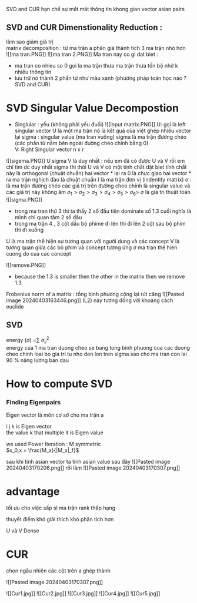 SVD and CUR  hạn chế sự mất mát thông tin 
khong gian vector 
asian pairs 

## SVD and CUR   Dimenstionality  Reduction :  

làm sao giảm giá trị  
matrix decomposition  : từ ma trận a phân giả  thành tich 3  ma trận nhỏ hơn  
![[ma tran.PNG]]
![[ma tran 2.PNG]]
Ma tran nay co gi dat biet : 
- ma tran co nhieu so  0 goi la ma trận thưa ma trận thưa tốn bộ nhớ k nhiều thông tin 
- lưu trữ nó thành 2 phần tử như màu xanh  (phương pháp toán học nào ? SVD and CUR) 
# SVD Singular Value Decompostion   
- Singlular : yếu (không phải yếu đuối)
![[input matrix.PNG]] 
U: gọi là left singular vector  U là một ma trận nó là kết quả của việt ghép nhiều vector lại 
sigma : singular value (ma tran vuông) sigma là ma trận đường chéo (các phần tử nằm bên ngoải đường chéo chính bằng 0)  
V: Right Singular vector  n x r 


![[sigema.PNG]]
U  sigma V là duy nhất : nếu em đã có được U và V rồi em chỉ tìm dc duy nhất sigma thì thôi 
U và V có một tính chất dặt biet  tính chất này là orthogonal (chuật chuẩn) 
	hai vector * lại ra 0 là chực giao 
	 hai vector * ra ma trận  nghịch đảo là chuật chuẩn 
I là ma trận đơn vị  (indentity matrix) 
$\sigma$ : là ma trận đường chéo 
	các giá trị trên đường cheo chính là singular value và các giá trị này không âm 
	$\sigma_1 >\sigma_2 >\sigma_3 >\sigma_4 >\sigma_5 >\sigma_6 >$ 
	$\sigma$  là giá trị thuật toán 
![[sigma.PNG]]

- trong ma tran thứ 3 thì ta thấy 2 số đầu tiên dominate số 1.3 cuối nghĩa là mình chỉ quan tâm 2 số đầu
- trong ma trận 4 , 3 cột dầu bộ phime đi lên thì đi lên 2 cột sau  bộ phim thì đi xuống 



U là ma trận thể hiện sư tương quan với người dung và các concept 
V là tương quan giữa các bộ phim và concept tương ứng 
$\sigma$ ma tran thê hien cuong do cua cac concept 

![[remove.PNG]]
- because the 1.3 is smaller then the other in the matrix  then we remove 1.3

Frobenius norm of a matrix : 
tổng bình phương cộng lại rút căng 
![[Pasted image 20240403163446.png]]
(L2) này tương đồng với khoảng cách euclide 


## SVD 
energy ($\sigma$) =$\sum$ $\sigma_{ii}^2$  
energy của 1 ma tran duong cheo se bang tong binh phuong cua cac duong cheo chinh 
loai bo gia tri tu nho den lon tren sigma sao cho ma tran con lai 90 % năng lương ban dau 




# How to compute SVD 

### Finding Eigenpairs 
Eigen vector  là môn cơ sở cho  ma trận a

i j k is Eigen vector  
the value k that multiple it is Eigen value  


we used Power Iteration : M symmetric  
$x_0,x = \frac{M_x}{|M_x|_f}$


sau khi tính asian vector ta tính asian value sau đây 
![[Pasted image 20240403170206.png]]
rồi làm 
![[Pasted image 20240403170307.png]]


# advantage 
tối ưu cho việc sấp sĩ ma trận rank thấp hạng 

thuyết điểm khó giải thích khó phân tich hơn  

U và V Dense 



# CUR 

chọn ngẫu nhiên các cột trên a ghép thành


![[Pasted image 20240403170307.png]]



![[Cur1.jpg]]
![[Cur2.jpg]]
![[Cur3.jpg]]
![[Cur4.jpg]]
![[Cur5.jpg]]

